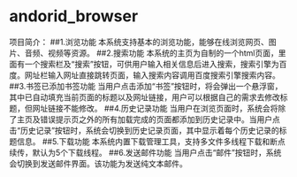 # andorid_browser
项目简介：
##1.浏览功能
	本系统支持基本的浏览功能，能够在线浏览网页、图片、音频、视频等资源。
##2.搜索功能
	本系统的主页为自制的一个html页面，里面有一个搜索栏及“搜索”按钮，可供用户输入相关信息后进入搜索，搜索引擎为百度。网址栏输入网址直接跳转页面，输入搜索内容调用百度搜索引擎搜索内容。
##3.书签已添加书签功能
    当用户点击添加“书签”按钮时，将会弹出一个悬浮窗，其中已自动填充当前页面的标题以及网址链接，用户可以根据自己的需求去修改标题，但网址链接不能修改。
##4.历史记录功能
	当用户在浏览页面时，系统会将除了主页及错误提示页之外的所有加载完成的页面都添加到历史记录中。当用户点击“历史记录”按钮时，系统会切换到历史记录页面，其中显示着每个历史记录的标题信息。
##5.下载功能
	本系统内置下载管理工具，支持多文件多线程下载和断点续传，默认为5个下载线程。
##6.发送邮件功能
	当用户点击“邮件”按钮时，系统会切换到发送邮件界面。该功能为发送纯文本邮件。
